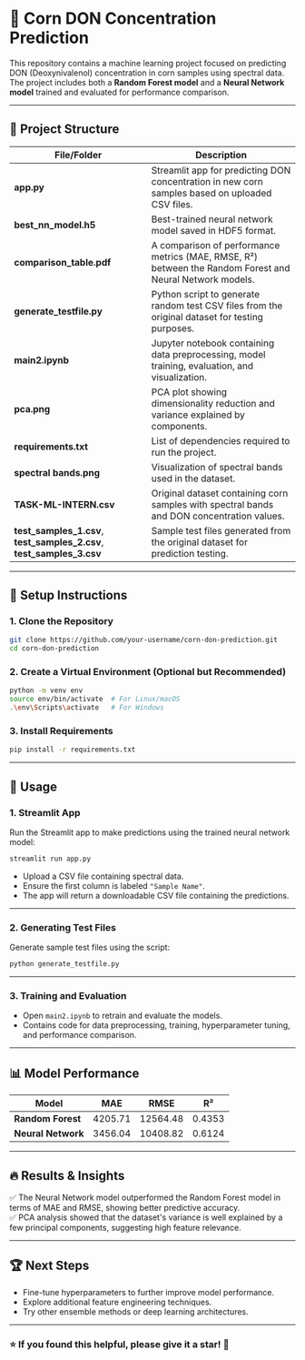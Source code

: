 
# 🌽 Corn DON Concentration Prediction  
This repository contains a machine learning project focused on predicting DON (Deoxynivalenol) concentration in corn samples using spectral data. The project includes both a **Random Forest model** and a **Neural Network model** trained and evaluated for performance comparison.

---

## 📂 **Project Structure**  
| File/Folder | Description |
|------------|-------------|
| **app.py** | Streamlit app for predicting DON concentration in new corn samples based on uploaded CSV files. |
| **best_nn_model.h5** | Best-trained neural network model saved in HDF5 format. |
| **comparison_table.pdf** | A comparison of performance metrics (MAE, RMSE, R²) between the Random Forest and Neural Network models. |
| **generate_testfile.py** | Python script to generate random test CSV files from the original dataset for testing purposes. |
| **main2.ipynb** | Jupyter notebook containing data preprocessing, model training, evaluation, and visualization. |
| **pca.png** | PCA plot showing dimensionality reduction and variance explained by components. |
| **requirements.txt** | List of dependencies required to run the project. |
| **spectral bands.png** | Visualization of spectral bands used in the dataset. |
| **TASK-ML-INTERN.csv** | Original dataset containing corn samples with spectral bands and DON concentration values. |
| **test_samples_1.csv**, **test_samples_2.csv**, **test_samples_3.csv** | Sample test files generated from the original dataset for prediction testing. |

---

## 🚀 **Setup Instructions**  
### 1. **Clone the Repository**  
```bash
git clone https://github.com/your-username/corn-don-prediction.git
cd corn-don-prediction
```

### 2. **Create a Virtual Environment (Optional but Recommended)**
```bash
python -m venv env
source env/bin/activate  # For Linux/macOS
.\env\Scripts\activate   # For Windows
```

### 3. **Install Requirements**  
```bash
pip install -r requirements.txt
```

---

## 🎯 **Usage**  
### **1. Streamlit App**  
Run the Streamlit app to make predictions using the trained neural network model:  
```bash
streamlit run app.py
```

- Upload a CSV file containing spectral data.  
- Ensure the first column is labeled `"Sample Name"`.  
- The app will return a downloadable CSV file containing the predictions.  

---

### **2. Generating Test Files**  
Generate sample test files using the script:  
```bash
python generate_testfile.py
```

---

### **3. Training and Evaluation**  
- Open `main2.ipynb` to retrain and evaluate the models.  
- Contains code for data preprocessing, training, hyperparameter tuning, and performance comparison.  

---

## 📊 **Model Performance**  
| Model | MAE | RMSE | R² |
|-------|-----|------|-----|
| **Random Forest** | 4205.71 | 12564.48 | 0.4353 |
| **Neural Network** | 3456.04 | 10408.82 | 0.6124 |

---

## 🔥 **Results & Insights**  
✅ The Neural Network model outperformed the Random Forest model in terms of MAE and RMSE, showing better predictive accuracy.  
✅ PCA analysis showed that the dataset's variance is well explained by a few principal components, suggesting high feature relevance.  

---

## 🏆 **Next Steps**  
- Fine-tune hyperparameters to further improve model performance.  
- Explore additional feature engineering techniques.  
- Try other ensemble methods or deep learning architectures.  

---

### ⭐ **If you found this helpful, please give it a star!** 🌟

